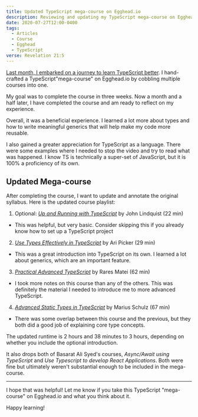 ```yaml
---
title: Updated TypeScript mega-course on Egghead.io
description: Reviewing and updating my TypeScript mega-course on Egghead.io
date: 2020-07-27T12:00-0400
tags:
  - Articles
  - Course
  - Egghead
  - TypeScript
verse: Revelation 21:5
---
```


[Last month, I embarked on a journey to learn TypeScript better](./typescript-mega-course-on-egghead).
I hand-crafted a TypeScript"mega-course" on Egghead.io by cobbling multiple
courses into one.

My goal was to complete the course in three weeks. Now a month and a half later,
I have completed the course and am ready to reflect on my experience.

Overall, it was a beneficial experience. I learned a lot more about types and
how to write meaningful generics that will help make my code more reusable.

I also gained a greater appreciation for TypeScript as a language. There were
some examples where I needed to stop the video and try to read what was
happened. I know TS is technically a super-set of JavaScript, but it is 100% a
proficiency of its own.

## Updated Mega-course

After completing the course, I want to update and annotate the original
syllabus. Here is the updated course playlist:

1. Optional:
   [_Up and Running with TypeScript_](https://egghead.io/courses/up-and-running-with-typescript)
   by John Lindquist (22 min)

- This was helpful, but very basic. Consider skipping this if you already know
  how to set up a TypeScript project

2. [_Use Types Effectively in TypeScript_](https://egghead.io/courses/use-types-effectively-in-typescript)
   by Ari Picker (29 min)

- This was a great introduction into TypeScript on its own. I learned a lot
  about generics, which are an important feature.

3. [_Practical Advanced TypeScript_](https://egghead.io/courses/practical-advanced-typescript)
   by Rares Matei (62 min)

- I took more notes on this course than any of the others. This was definitely
  the material I needed to introduce me to more advanced TypeScript.

4. [_Advanced Static Types in TypeScript_](https://egghead.io/courses/advanced-static-types-in-typescript)
   by Marius Schulz (67 min)

- There was some overlap between this course and the previous, but they both did
  a good job of explaining core type concepts.

The updated runtime is 2 hours and 38 minutes to 3 hours, depending on whether
you include the optional introduction.

It also drops both of Basarat Ali Syed's courses, _Async/Await using TypeScript_
and _Use Typescript to develop React Applications_. Both were fine but
ultimately weren't substantial enough to be included in the mega-course.

---

I hope that was helpful! Let me know if you take this TypeScript "mega-course"
on Egghead.io and what you think about it.

Happy learning!
